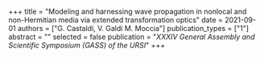 +++
title = "Modeling and harnessing wave propagation in nonlocal and non-Hermitian media via extended transformation optics"
date = 2021-09-01
authors = ["G. Castaldi, V. Galdi M. Moccia"]
publication_types = ["1"]
abstract = ""
selected = false
publication = "*XXXIV General Assembly and Scientific Symposium (GASS) of the URSI*"
+++
